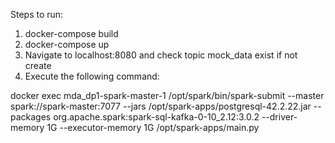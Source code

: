 Steps to run:

1) docker-compose build
2) docker-compose up
3) Navigate to localhost:8080 and check topic mock_data exist if not create
4) Execute the following command:
   
docker exec mda_dp1-spark-master-1 /opt/spark/bin/spark-submit --master spark://spark-master:7077  --jars /opt/spark-apps/postgresql-42.2.22.jar --packages org.apache.spark:spark-sql-kafka-0-10_2.12:3.0.2  --driver-memory 1G --executor-memory 1G /opt/spark-apps/main.py